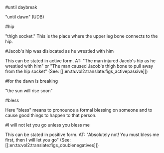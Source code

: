 #until daybreak

"until dawn" (UDB)

#hip

"thigh socket." This is the place where the upper leg bone connects to the hip.

#Jacob's hip was dislocated as he wrestled with him

This can be stated in active form. AT: "The man injured Jacob's hip as he wrestled with him" or "The man caused Jacob's thigh bone to pull away from the hip socket" (See: [[:en:ta:vol2:translate:figs_activepassive]])

#for the dawn is breaking

"the sun will rise soon"

#bless

Here "bless" means to pronounce a formal blessing on someone and to cause good things to happen to that person.

#I will not let you go unless you bless me

This can be stated in positive form. AT: "Absolutely not! You must bless me first, then I will let you go" (See: [[:en:ta:vol2:translate:figs_doublenegatives]])